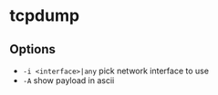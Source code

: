 # tcpdump

## Options

* `-i <interface>|any` pick network interface to use
* `-A` show payload in ascii
